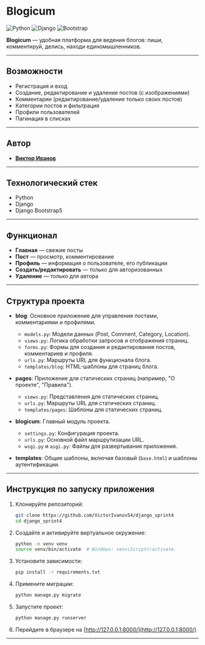 # Blogicum

![Python](https://img.shields.io/badge/Python-3776AB?logo=python&logoColor=white)
![Django](https://img.shields.io/badge/Django-092E20?logo=django&logoColor=white)
![Bootstrap](https://img.shields.io/badge/Bootstrap-7952B3?logo=bootstrap&logoColor=white)

**Blogicum** — удобная платформа для ведения блогов: пиши, комментируй, делись, находи единомышленников.

---

## Возможности
- Регистрация и вход
- Создание, редактирование и удаление постов (с изображениями)
- Комментарии (редактирование/удаление только своих постов)
- Категории постов и фильтрация
- Профили пользователей
- Пагинация в списках

---

## Автор
- **[Виктор Иванов](https://github.com/VictorIvanov54)**

---

## Технологический стек
- Python
- Django
- Django Bootstrap5

---

## Функционал

- **Главная** — свежие посты
- **Пост** — просмотр, комментирование
- **Профиль** — информация о пользователе, его публикации
- **Создать/редактировать** — только для авторизованных
- **Удаление** — только для автора

---

## Структура проекта

- **blog**: Основное приложение для управления постами, комментариями и профилями.
  - `models.py`: Модели данных (Post, Comment, Category, Location).
  - `views.py`: Логика обработки запросов и отображения страниц.
  - `forms.py`: Формы для создания и редактирования постов, комментариев и профиля.
  - `urls.py`: Маршруты URL для функционала блога.
  - `templates/blog`: HTML-шаблоны для страниц блога.

- **pages**: Приложение для статических страниц (например, "О проекте", "Правила").
  - `views.py`: Представления для статических страниц.
  - `urls.py`: Маршруты URL для статических страниц.
  - `templates/pages`: Шаблоны для статических страниц.

- **blogicum**: Главный модуль проекта.
  - `settings.py`: Конфигурация проекта.
  - `urls.py`: Основной файл маршрутизации URL.
  - `wsgi.py` и `asgi.py`: Файлы для развертывания приложения.

- **templates**: Общие шаблоны, включая базовый (`base.html`) и шаблоны аутентификации.

---

## Инструкция по запуску приложения

1. Клонируйте репозиторий:
    ```bash
    git clone https://github.com/VictorIvanov54/django_sprint4
    cd django_sprint4
    ```
2. Создайте и активируйте виртуальное окружение:
    ```bash
    python -m venv venv
    source venv/bin/activate  # Windows: venv\Scripts\activate
    ```
3. Установите зависимости:
    ```bash
    pip install -r requirements.txt
    ```
4. Примените миграции:
    ```bash
    python manage.py migrate
    ```
5. Запустите проект:
    ```bash
    python manage.py runserver
    ```
6. Перейдите в браузере на [http://127.0.0.1:8000/](http://127.0.0.1:8000/)

---
